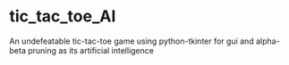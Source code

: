 # tic_tac_toe_AI
An undefeatable tic-tac-toe game using python-tkinter for gui and alpha-beta pruning as its artificial intelligence 
